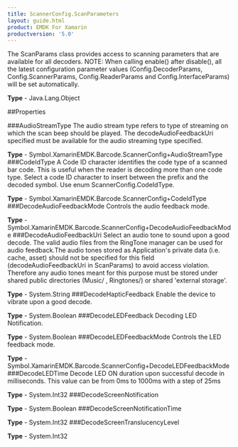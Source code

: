```yaml
---
title: ScannerConfig.ScanParameters
layout: guide.html
product: EMDK For Xamarin 
productversion: '5.0' 
---
```

The ScanParams class provides access to scanning parameters that are available for all decoders. NOTE: When calling enable() after disable(), all the latest configuration parameter values (Config.DecoderParams, Config.ScannerParams, Config.ReaderParams and Config.InterfaceParams) will be set automatically.

**Type** - Java.Lang.Object

##Properties

###AudioStreamType
The audio stream type refers to type of streaming on which the scan beep should be played. The decodeAudioFeedbackUri specified must be available for the audio streaming type specified.

**Type** - Symbol.XamarinEMDK.Barcode.ScannerConfig+AudioStreamType
###CodeIdType
A Code ID character identifies the code type of a scanned bar code. This is useful when the reader is decoding more than one code type. Select a code ID character to insert between the prefix and the decoded symbol. Use enum ScannerConfig.CodeIdType.

**Type** - Symbol.XamarinEMDK.Barcode.ScannerConfig+CodeIdType
###DecodeAudioFeedbackMode
Controls the audio feedback mode.

**Type** - Symbol.XamarinEMDK.Barcode.ScannerConfig+DecodeAudioFeedbackMode
###DecodeAudioFeedbackUri
Select an audio tone to sound upon a good decode. The valid audio files from the RingTone manager can be used for audio feedback.The audio tones stored as Application's private data (i.e. cache, asset) should not be specified for this field (decodeAudioFeedbackUri in ScanParams) to avoid access violation. Therefore any audio tones meant for this purpose must be stored under shared public directories (Music/ , Ringtones/) or shared 'external storage'.

**Type** - System.String
###DecodeHapticFeedback
Enable the device to vibrate upon a good decode.

**Type** - System.Boolean
###DecodeLEDFeedback
Decoding LED Notification.

**Type** - System.Boolean
###DecodeLEDFeedbackMode
Controls the LED feedback mode.

**Type** - Symbol.XamarinEMDK.Barcode.ScannerConfig+DecodeLEDFeedbackMode
###DecodeLEDTime
Decode LED ON duration upon successful decode in milliseconds. This value can be from 0ms to 1000ms with a step of 25ms

**Type** - System.Int32
###DecodeScreenNotification

        

**Type** - System.Boolean
###DecodeScreenNotificationTime

        

**Type** - System.Int32
###DecodeScreenTranslucencyLevel

        

**Type** - System.Int32
